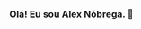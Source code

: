 ### Olá! Eu sou Alex Nóbrega. 👋

<!--
**alexrnobrega/alexrnobrega** is a ✨ _special_ ✨ repository because its `README.md` (this file) appears on your GitHub profile.

Here are some ideas to get you started:

-->

